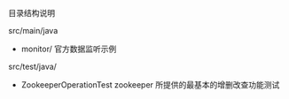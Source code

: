 目录结构说明

src/main/java
- monitor/ 官方数据监听示例

src/test/java/
- ZookeeperOperationTest zookeeper 所提供的最基本的增删改查功能测试 